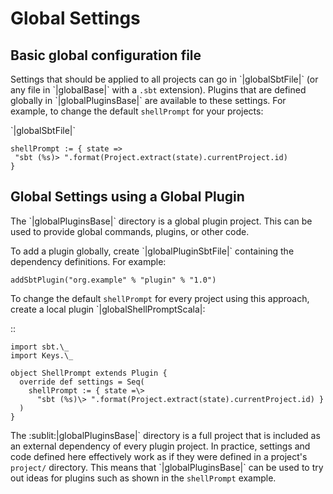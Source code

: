 Global Settings
===============

Basic global configuration file
-------------------------------

Settings that should be applied to all projects can go in
\`|globalSbtFile|\` (or any file in \`|globalBase|\` with a `.sbt`
extension). Plugins that are defined globally in \`|globalPluginsBase|\`
are available to these settings. For example, to change the default
`shellPrompt` for your projects:

\`|globalSbtFile|\`

    shellPrompt := { state =>
     "sbt (%s)> ".format(Project.extract(state).currentProject.id)
    }

Global Settings using a Global Plugin
-------------------------------------

The \`|globalPluginsBase|\` directory is a global plugin project. This
can be used to provide global commands, plugins, or other code.

To add a plugin globally, create \`|globalPluginSbtFile|\` containing
the dependency definitions. For example:

    addSbtPlugin("org.example" % "plugin" % "1.0")

To change the default `shellPrompt` for every project using this
approach, create a local plugin \`|globalShellPromptScala|:

::

    import sbt.\_
    import Keys.\_

    object ShellPrompt extends Plugin {
      override def settings = Seq(
        shellPrompt := { state =\>
          "sbt (%s)\> ".format(Project.extract(state).currentProject.id) }
      )
    }

The :sublit:|globalPluginsBase|\` directory is a full project that is
included as an external dependency of every plugin project. In practice,
settings and code defined here effectively work as if they were defined
in a project's `project/` directory. This means that
\`|globalPluginsBase|\` can be used to try out ideas for plugins such as
shown in the `shellPrompt` example.
